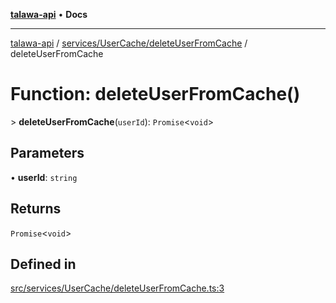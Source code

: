 [**talawa-api**](../../../../README.md) • **Docs**

***

[talawa-api](../../../../modules.md) / [services/UserCache/deleteUserFromCache](../README.md) / deleteUserFromCache

# Function: deleteUserFromCache()

\> **deleteUserFromCache**(`userId`): `Promise`\<`void`\>

## Parameters

• **userId**: `string`

## Returns

`Promise`\<`void`\>

## Defined in

[src/services/UserCache/deleteUserFromCache.ts:3](https://github.com/PalisadoesFoundation/talawa-api/blob/4a88fe62b20ebda9653c55ae8d39d6c6fac8831f/src/services/UserCache/deleteUserFromCache.ts#L3)
